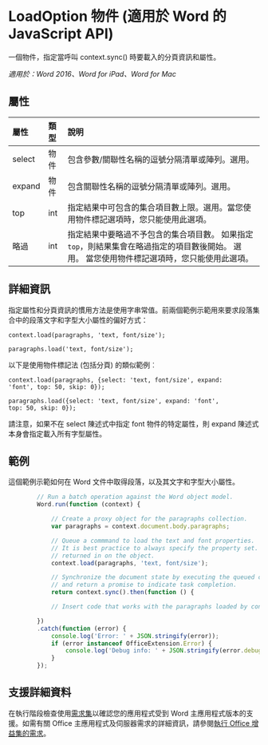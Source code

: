 # LoadOption 物件 (適用於 Word 的 JavaScript API)

一個物件，指定當呼叫 context.sync() 時要載入的分頁資訊和屬性。

_適用於：Word 2016、Word for iPad、Word for Mac_

## 屬性
| 屬性	     | 類型	   |說明|
|:---------------|:--------|:----------|
|select|物件|包含參數/關聯性名稱的逗號分隔清單或陣列。選用。|
|expand|物件|包含關聯性名稱的逗號分隔清單或陣列。選用。|
|top|int| 指定結果中可包含的集合項目數上限。選用。當您使用物件標記選項時，您只能使用此選項。|
|略過|int|指定結果中要略過不予包含的集合項目數。 如果指定 `top`，則結果集會在略過指定的項目數後開始。 選用。 當您使用物件標記選項時，您只能使用此選項。|

## 詳細資訊

指定屬性和分頁資訊的慣用方法是使用字串常值。前兩個範例示範用來要求段落集合中的段落文字和字型大小屬性的偏好方式：

<code>context.load(paragraphs, 'text, font/size');</code>

<code>paragraphs.load('text, font/size');</code>

以下是使用物件標記法 (包括分頁) 的類似範例︰

<code>context.load(paragraphs, {select: 'text, font/size',
                                expand: 'font',
                                top: 50,
                                skip: 0});</code>

<code>paragraphs.load({select: 'text, font/size',
                       expand: 'font',
                       top: 50,
                       skip: 0});</code>

請注意，如果不在 select 陳述式中指定 font 物件的特定屬性，則 expand 陳述式本身會指定載入所有字型屬性。

## 範例

這個範例示範如何在 Word 文件中取得段落，以及其文字和字型大小屬性。

```js
        // Run a batch operation against the Word object model.
        Word.run(function (context) {

            // Create a proxy object for the paragraphs collection.
            var paragraphs = context.document.body.paragraphs;

            // Queue a commmand to load the text and font properties.
            // It is best practice to always specify the property set. Otherwise, all properties are
            // returned in on the object.
            context.load(paragraphs, 'text, font/size');

            // Synchronize the document state by executing the queued commands,
            // and return a promise to indicate task completion.
            return context.sync().then(function () {

            // Insert code that works with the paragraphs loaded by context.load().

        })
        .catch(function (error) {
            console.log('Error: ' + JSON.stringify(error));
            if (error instanceof OfficeExtension.Error) {
                console.log('Debug info: ' + JSON.stringify(error.debugInfo));
            }
        });

```

## 支援詳細資料
在執行階段檢查使用[需求集](../office-add-in-requirement-sets.md)以確認您的應用程式受到 Word 主應用程式版本的支援。如需有關 Office 主應用程式及伺服器需求的詳細資訊，請參閱[執行 Office 增益集的需求](../../docs/overview/requirements-for-running-office-add-ins.md)。